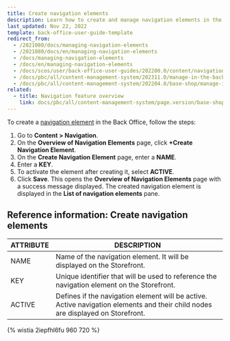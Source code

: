 ```yaml
---
title: Create navigation elements
description: Learn how to create and manage navigation elements in the Spryker Back Office.
last_updated: Nov 22, 2022
template: back-office-user-guide-template
redirect_from:
  - /2021080/docs/managing-navigation-elements
  - /2021080/docs/en/managing-navigation-elements
  - /docs/managing-navigation-elements
  - /docs/en/managing-navigation-elements
  - /docs/scos/user/back-office-user-guides/202200.0/content/navigation/managing-navigation-elements.html
  - /docs/pbc/all/content-management-system/202311.0/manage-in-the-back-office/navigation/create-navigation-elements.html
  - /docs/pbc/all/content-management-system/202204.0/base-shop/manage-in-the-back-office/navigation/create-navigation-elements.html
related:
  - title: Navigation feature overview
    link: docs/pbc/all/content-management-system/page.version/base-shop/navigation-feature-overview.html
---
```


To create a [navigation element](/docs/pbc/all/content-management-system/latest/base-shop/navigation-feature-overview.html#navigation-element) in the Back Office, follow the steps:

1. Go to **Content&nbsp;<span aria-label="and then">></span> Navigation**.
2. On the **Overview of Navigation Elements** page, click **+Create Navigation Element**.
3. On the **Create Navigation Element** page, enter a **NAME**.
4. Enter a **KEY**.
5. To activate the element after creating it, select **ACTIVE**.
5. Click **Save**.
This opens the **Overview of Navigation Elements** page with a success message displayed. The created navigation element is displayed in the **List of navigation elements** pane.

## Reference information: Create navigation elements


| ATTRIBUTE | DESCRIPTION |
| --- | --- |
| NAME | Name of the navigation element. It will be displayed on the Storefront. |
| KEY | Unique identifier that will be used to reference the navigation element on the Storefront. |
| ACTIVE | Defines if the navigation element will be active. Active navigation elements and their child nodes are displayed on Storefront.  |

{% wistia 2iepfhl6fu 960 720 %}
